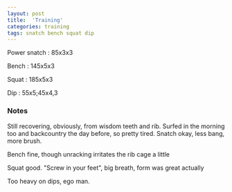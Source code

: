 ```yaml
---
layout: post
title:  'Training'
categories: training
tags: snatch bench squat dip
---
```


Power snatch :   85x3x3

Bench   :   145x5x3

Squat   :   185x5x3

Dip     :   55x5;45x4,3

### Notes

Still recovering, obviously, from wisdom teeth and rib. Surfed in the morning too and backcountry the day before, so pretty tired. Snatch okay, less bang, more brush.

Bench fine, though unracking irritates the rib cage a little

Squat good. "Screw in your feet", big breath, form was great actually

Too heavy on dips, ego man.
